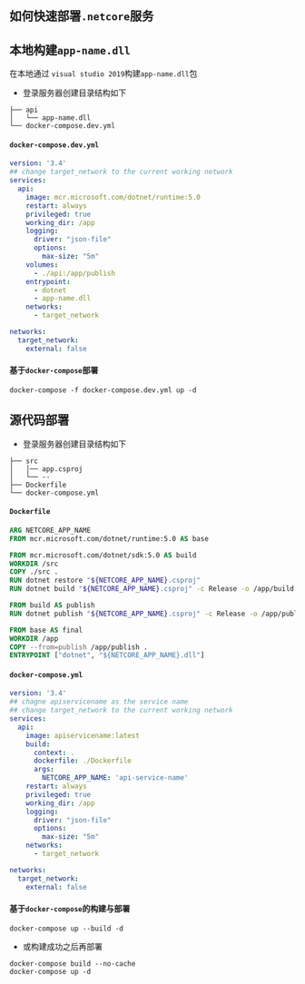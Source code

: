 ## 如何快速部署`.netcore`服务

## 本地构建`app-name.dll`
在本地通过 `visual studio 2019`构建`app-name.dll`包

- 登录服务器创建目录结构如下
```
├── api
│   └── app-name.dll
└── docker-compose.dev.yml
```

#### `docker-compose.dev.yml`
```YAML
version: '3.4'
## change target_network to the current working network
services:
  api:
    image: mcr.microsoft.com/dotnet/runtime:5.0
    restart: always
    privileged: true
    working_dir: /app
    logging: 
      driver: "json-file"
      options:
        max-size: "5m"
    volumes:
      - ./api:/app/publish
    entrypoint: 
      - dotnet
      - app-name.dll
    networks: 
      - target_network

networks: 
  target_network:
    external: false  
```


#### 基于`docker-compose`部署
```shell
docker-compose -f docker-compose.dev.yml up -d
```


## 源代码部署
- 登录服务器创建目录结构如下
```
├── src
│   │── app.csproj
│   └── --
├── Dockerfile
└── docker-compose.yml
```

#### `Dockerfile` 
```Dockerfile
ARG NETCORE_APP_NAME
FROM mcr.microsoft.com/dotnet/runtime:5.0 AS base

FROM mcr.microsoft.com/dotnet/sdk:5.0 AS build
WORKDIR /src
COPY ./src .
RUN dotnet restore "${NETCORE_APP_NAME}.csproj"
RUN dotnet build "${NETCORE_APP_NAME}.csproj" -c Release -o /app/build

FROM build AS publish
RUN dotnet publish "${NETCORE_APP_NAME}.csproj" -c Release -o /app/publish

FROM base AS final
WORKDIR /app
COPY --from=publish /app/publish .
ENTRYPOINT ["dotnet", "${NETCORE_APP_NAME}.dll"]
```

#### `docker-compose.yml`
```YAML
version: '3.4'
## chagne apiservicename as the service name
## change target_network to the current working network
services:
  api:
    image: apiservicename:latest
    build:
      context: .
      dockerfile: ./Dockerfile
      args: 
        NETCORE_APP_NAME: 'api-service-name'
    restart: always
    privileged: true
    working_dir: /app
    logging: 
      driver: "json-file"
      options:
        max-size: "5m"
    networks: 
      - target_network

networks: 
  target_network:
    external: false
```

#### 基于`docker-compose`的构建与部署
```shell
docker-compose up --build -d
```

- 或构建成功之后再部署
```shell
docker-compose build --no-cache
docker-compose up -d
```
